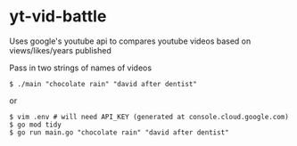 # yt-vid-battle
Uses google's youtube api to compares youtube videos based on views/likes/years published

Pass in two strings of names of videos
```
$ ./main "chocolate rain" "david after dentist"
```
or 
```
$ vim .env # will need API_KEY (generated at console.cloud.google.com)
$ go mod tidy
$ go run main.go "chocolate rain" "david after dentist"
```
